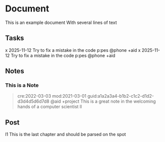 # Document
This is an example document
With several lines of text

## Tasks
x 2025-11-12 Try to fix a mistake in the code p:pes @phone +aid
x 2025-11-12 Try to fix a mistake in the code p:pes @phone +aid

## Notes

### This is a Note
> cre:2022-03-03 mod:2021-03-01 guid:a1a2a3a4-b1b2-c1c2-d1d2-d3d4d5d6d7d8 @aid +project
This is a great note in the welcoming hands of a computer scientist
ll

## Post
l1
This is the last chapter and should be parsed on the spot